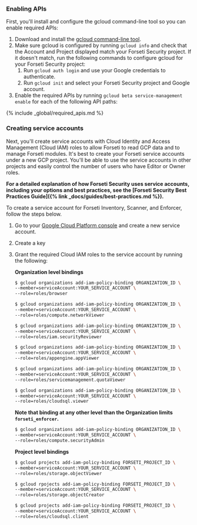 ### Enabling APIs

First, you'll install and configure the gcloud command-line tool so you can
enable required APIs:

  1. Download and install the [gcloud command-line tool](https://cloud.google.com/sdk/gcloud/).
  1. Make sure gcloud is configured by running `gcloud info` and check that the
  Account and Project displayed match your Forseti Security project. If it
  doesn't match, run the following commands to configure gcloud for your
  Forseti Security project:
      1. Run `gcloud auth login` and use your Google credentials to authenticate.
      1. Run `gcloud init` and select your Forseti Security project and Google
      account.
  1. Enable the required APIs by running `gcloud beta service-management enable`
  for each of the following API paths:
  
  {% include _global/required_apis.md %}

### Creating service accounts

Next, you'll create service accounts with Cloud Identity and Access Management
(Cloud IAM) roles to allow Forseti to read GCP data and to manage Forseti
modules. It's best to create your Forseti service accounts under a new GCP
project. You'll be able to use the service accounts in other projects and
easily control the number of users who have Editor or Owner roles.

**For a detailed explanation of how Forseti Security uses service accounts,
including your options and best practices, see the
[Forseti Security Best Practices Guide]({% link _docs/guides/best-practices.md %}).**

To create a service account for Forseti Inventory, Scanner, and Enforcer,
follow the steps below.

  1. Go to your [Google Cloud Platform console](https://console.cloud.google.com/iam-admin/serviceaccounts)
  and create a new service account.
  1. Create a key
  1. Grant the required Cloud IAM roles to the service account by running the
  following:
  
      **Organization level bindings**
      ```bash
      $ gcloud organizations add-iam-policy-binding ORGANIZATION_ID \
      --member=serviceAccount:YOUR_SERVICE_ACCOUNT \
      --role=roles/browser
      ```
      ```bash
      $ gcloud organizations add-iam-policy-binding ORGANIZATION_ID \
      --member=serviceAccount:YOUR_SERVICE_ACCOUNT \
      --role=roles/compute.networkViewer
      ```
      ```bash
      $ gcloud organizations add-iam-policy-binding ORGANIZATION_ID \
      --member=serviceAccount:YOUR_SERVICE_ACCOUNT \
      --role=roles/iam.securityReviewer
      ```
      ```bash
      $ gcloud organizations add-iam-policy-binding ORGANIZATION_ID \
      --member=serviceAccount:YOUR_SERVICE_ACCOUNT \
      --role=roles/appengine.appViewer
      ```
      ```bash
      $ gcloud organizations add-iam-policy-binding ORGANIZATION_ID \
      --member=serviceAccount:YOUR_SERVICE_ACCOUNT \
      --role=roles/servicemanagement.quotaViewer
      ```
      ```bash
      $ gcloud organizations add-iam-policy-binding ORGANIZATION_ID \
      --member=serviceAccount:YOUR_SERVICE_ACCOUNT \
      --role=roles/cloudsql.viewer
      ```
      
      **Note that binding at any other level than the Organization
      limits `forseti_enforcer`.**
      
      ```bash
      $ gcloud organizations add-iam-policy-binding ORGANIZATION_ID \
      --member=serviceAccount:YOUR_SERVICE_ACCOUNT \
      --role=roles/compute.securityAdmin
      ```
      
      **Project level bindings**
      ```bash
      $ gcloud projects add-iam-policy-binding FORSETI_PROJECT_ID \
      --member=serviceAccount:YOUR_SERVICE_ACCOUNT \
      --role=roles/storage.objectViewer
      ```
      ```bash
      $ gcloud rpojects add-iam-policy-binding FORSETI_PROJECT_ID \
      --member=serviceAccount:YOUR_SERVICE_ACCOUNT \
      --role=roles/storage.objectCreator
      ```
      ```bash
      $ gcloud projects add-iam-policy-binding FORSETI_PROJECT_ID \
      --member=serviceAccount:YOUR_SERVICE_ACCOUNT \
      --role=roles/cloudsql.client
      ```
